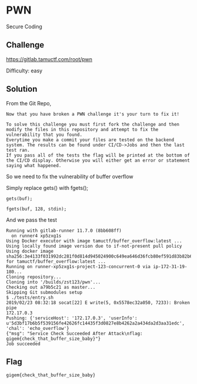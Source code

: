 # PWN
Secure Coding

## Challenge 

https://gitlab.tamuctf.com/root/pwn

Difficulty: easy

## Solution

From the Git Repo,

	Now that you have broken a PWN challenge it's your turn to fix it!  
	  
	To solve this challenge you must first fork the challenge and then modify the files in this repository and attempt to fix the vulnerability that you found.  
	Everytime you make a commit your files are tested on the backend system. The results can be found under CI/CD->Jobs and then the last test ran.  
	If you pass all of the tests the flag will be printed at the bottom of the CI/CD display. Otherwise you will either get an error or statement saying what happened.

So we need to fix the vulnerability of buffer overflow

Simply replace gets() with fgets();

	gets(buf);

	fgets(buf, 128, stdin);

And we pass the test

	Running with gitlab-runner 11.7.0 (8bb608ff)
	  on runner4 xp5zxg1s
	Using Docker executor with image tamuctf/buffer_overflow:latest ...
	Using locally found image version due to if-not-present pull policy
	Using docker image sha256:3e4133f031992dc281f0d814d945024900c649ea646d36fcb80ef591d83b82b6 for tamuctf/buffer_overflow:latest ...
	Running on runner-xp5zxg1s-project-123-concurrent-0 via ip-172-31-19-180...
	Cloning repository...
	Cloning into '/builds/zst123/pwn'...
	Checking out a79b5c21 as master...
	Skipping Git submodules setup
	$ ./tests/entry.sh
	2019/02/23 08:32:18 socat[22] E write(5, 0x5578ec32a050, 7233): Broken pipe
	172.17.0.3
	Pushing: {'serviceHost': '172.17.0.3', 'userInfo': u'5d3bf17b6b5f539156fe42626fc14435f3d0827e8b4262a2a434da2d3aa31edc', 'chal': 'echo_overflow'}
	{"msg": "Service Check Succeeded After Attack\nflag: gigem{check_that_buffer_size_baby}"}
	Job succeeded


## Flag

	gigem{check_that_buffer_size_baby}
